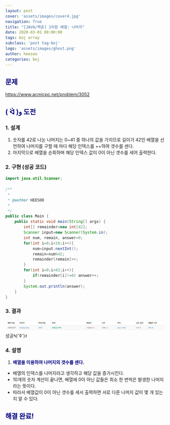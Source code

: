 ```yaml
---
layout: post
cover: 'assets/images/cover4.jpg'
navigation: True
title: "[JAVA/백준] 1차원 배열: 나머지"
date: 2020-03-01 00:00:00
tags: boj array
subclass: 'post tag-boj'
logo: 'assets/images/ghost.png'
author: heesoo
categories: boj
---
```

## <span style="color:navy">문제</span>
<https://www.acmicpc.net/problem/3052>

## <span style="color:navy">( ᐛ )و 도전</span>

### 1. 설계
1. 숫자를 42로 나눈 나머지는 0~41 중 하나의 값을 가지므로 길이가 42인 배열을 선언하여 나머지를 구할 때 마다 해당 인덱스를 ++하여 갯수를 센다.
2. 마지막으로 배열을 순회하며 해당 인덱스 값이 0이 아닌 갯수를 세어 출력한다.

### 2. 구현 (성공 코드)
```java
import java.util.Scanner;

/**
 * 
 * @author HEESOO
 *
 */
public class Main {
	public static void main(String[] args) {
		int[] remainder=new int[42];
		Scanner input=new Scanner(System.in);
		int num, remain, answer=0;
		for(int i=0;i<10;i++){
			num=input.nextInt();
			remain=num%42;
			remainder[remain]++;
		}
		for(int i=0;i<42;i++){
			if(remainder[i]!=0) answer++;
		}
		System.out.println(answer);
	}
}

 ```

### 3. 결과
![실행결과](./assets/images/200301_3.PNG)
성공٩(˘◊˘)۶

### 4. 설명
1. **<span style="color:navy">배열을 이용하여 나머지의 갯수를 센다.</span>**
- 배열의 인덱스를 나머지라고 생각하고 해당 값을 증가시킨다.
- 10개의 숫자 계산이 끝나면, 배열에 0이 아닌 값들은 최소 한 번씩은 발생한 나머지라는 뜻이다.
- 따라서 배열값이 0이 아닌 갯수를 세서 출력하면 서로 다른 나머지 값이 몇 개 있는지 알 수 있다.

## <span style="color:navy">해결 완료!</span>